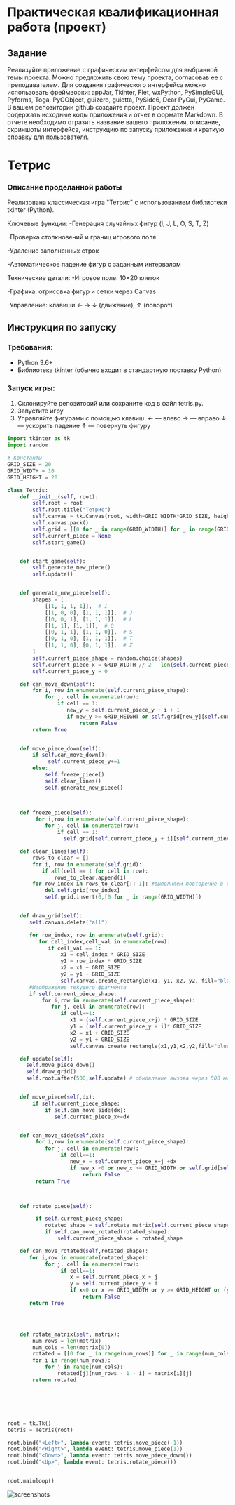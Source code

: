 # Практическая квалификационная работа (проект)
## Задание 
Реализуйте приложение с графическим интерфейсом для выбранной темы проекта. 
Можно предложить свою тему проекта, согласовав ее с преподавателем. 
Для создания графического интерфейса можно использовать фреймворки: appJar, Tkinter, Flet, wxPython, PySimpleGUI, Pyforms, Toga, PyGObject, guizero, guietta, PySide6, Dear PyGui, PyGame.
В вашем репозитории github создайте проект. 
Проект должен содержать исходные коды приложения и отчет в формате Markdown. 
В отчете необходимо отразить название вашего приложения, описание, скриншоты интерфейса, инструкцию по запуску приложения и краткую справку для пользователя.

# Тетрис

### Описание проделанной работы

Реализована классическая игра "Тетрис" с использованием библиотеки tkinter (Python).

Ключевые функции:
-Генерация случайных фигур (I, J, L, O, S, T, Z)

-Проверка столкновений и границ игрового поля

-Удаление заполненных строк

-Автоматическое падение фигур с заданным интервалом

Технические детали:
-Игровое поле: 10×20 клеток

-Графика: отрисовка фигур и сетки через Canvas

-Управление: клавиши ← → ↓ (движение), ↑ (поворот)

## Инструкция по запуску

### Требования:
- Python 3.6+
- Библиотека tkinter (обычно входит в стандартную поставку Python)
### Запуск игры:
1) Склонируйте репозиторий или сохраните код в файл tetris.py.
2) Запустите игру
3) Управляйте фигурами с помощью клавиш:
← — влево
→ — вправо
↓ — ускорить падение
↑ — повернуть фигуру

```py
import tkinter as tk
import random

# Константы
GRID_SIZE = 20
GRID_WIDTH = 10
GRID_HEIGHT = 20

class Tetris:
    def __init__(self, root):
        self.root = root
        self.root.title("Тетрис")
        self.canvas = tk.Canvas(root, width=GRID_WIDTH*GRID_SIZE, height=GRID_HEIGHT*GRID_SIZE, bg="white")
        self.canvas.pack()
        self.grid = [[0 for _ in range(GRID_WIDTH)] for _ in range(GRID_HEIGHT)]
        self.current_piece = None
        self.start_game()


    def start_game(self):
        self.generate_new_piece()
        self.update()


    def generate_new_piece(self):
        shapes = [
            [[1, 1, 1, 1]],  # I
            [[1, 0, 0], [1, 1, 1]],  # J
            [[0, 0, 1], [1, 1, 1]],  # L
            [[1, 1], [1, 1]],  # O
            [[0, 1, 1], [1, 1, 0]],  # S
            [[0, 1, 0], [1, 1, 1]],  # T
            [[1, 1, 0], [0, 1, 1]],  # Z
        ]
        self.current_piece_shape = random.choice(shapes)
        self.current_piece_x = GRID_WIDTH // 2 - len(self.current_piece_shape[0]) // 2
        self.current_piece_y = 0

    def can_move_down(self):
        for i, row in enumerate(self.current_piece_shape):
            for j, cell in enumerate(row):
                if cell == 1:
                   new_y = self.current_piece_y + i + 1
                   if new_y >= GRID_HEIGHT or self.grid[new_y][self.current_piece_x+j] == 1:
                       return False
        return True


    def move_piece_down(self):
        if self.can_move_down():
             self.current_piece_y+=1
        else:
            self.freeze_piece()
            self.clear_lines()
            self.generate_new_piece()



    def freeze_piece(self):
         for i,row in enumerate(self.current_piece_shape):
            for j, cell in enumerate(row):
                if cell == 1:
                  self.grid[self.current_piece_y + i][self.current_piece_x+j] = 1

    def clear_lines(self):
        rows_to_clear = []
        for i, row in enumerate(self.grid):
           if all(cell == 1 for cell in row):
               rows_to_clear.append(i)
        for row_index in rows_to_clear[::-1]: #выполняем повторение в обратном порядке
            del self.grid[row_index]
            self.grid.insert(0,[0 for _ in range(GRID_WIDTH)])


    def draw_grid(self):
       self.canvas.delete("all") 

       for row_index, row in enumerate(self.grid):
          for cell_index,cell_val in enumerate(row):
             if cell_val == 1:
                 x1 = cell_index * GRID_SIZE
                 y1 = row_index * GRID_SIZE
                 x2 = x1 + GRID_SIZE
                 y2 = y1 + GRID_SIZE
                 self.canvas.create_rectangle(x1, y1, x2, y2, fill="black")
       #Изображение текущего фрагмента
       if self.current_piece_shape:
           for i,row in enumerate(self.current_piece_shape):
              for j, cell in enumerate(row):
                 if cell==1:
                    x1 = (self.current_piece_x+j) * GRID_SIZE
                    y1 = (self.current_piece_y + i)* GRID_SIZE
                    x2 = x1 + GRID_SIZE
                    y2 = y1 + GRID_SIZE
                    self.canvas.create_rectangle(x1,y1,x2,y2,fill="blue")

    def update(self):
      self.move_piece_down()
      self.draw_grid()
      self.root.after(500,self.update) # обновление вызова через 500 мс


    def move_piece(self,dx):
        if self.current_piece_shape:
            if self.can_move_side(dx):
               self.current_piece_x+=dx


    def can_move_side(self,dx):
         for i,row in enumerate(self.current_piece_shape):
            for j, cell in enumerate(row):
                 if cell==1:
                    new_x = self.current_piece_x+j +dx
                    if new_x <0 or new_x >= GRID_WIDTH or self.grid[self.current_piece_y + i][new_x] == 1:
                        return False
         return True



    def rotate_piece(self):

         if self.current_piece_shape:
            rotated_shape = self.rotate_matrix(self.current_piece_shape)
            if self.can_move_rotated(rotated_shape):
                self.current_piece_shape = rotated_shape

    def can_move_rotated(self,rotated_shape):
       for i,row in enumerate(rotated_shape):
            for j, cell in enumerate(row):
                 if cell==1:
                    x = self.current_piece_x + j
                    y = self.current_piece_y + i
                    if x<0 or x >= GRID_WIDTH or y >= GRID_HEIGHT or (y >=0 and self.grid[y][x] ==1) :
                        return False
       return True




    def rotate_matrix(self, matrix):
        num_rows = len(matrix)
        num_cols = len(matrix[0])
        rotated = [[0 for _ in range(num_rows)] for _ in range(num_cols)]
        for i in range(num_rows):
            for j in range(num_cols):
                rotated[j][num_rows - 1 - i] = matrix[i][j]
        return rotated






root = tk.Tk()
tetris = Tetris(root)

root.bind("<Left>", lambda event: tetris.move_piece(-1))
root.bind("<Right>", lambda event: tetris.move_piece(1))
root.bind("<Down>", lambda event: tetris.move_piece_down())
root.bind("<Up>", lambda event: tetris.rotate_piece())


root.mainloop()
```
![screenshots](tetris.gif)
